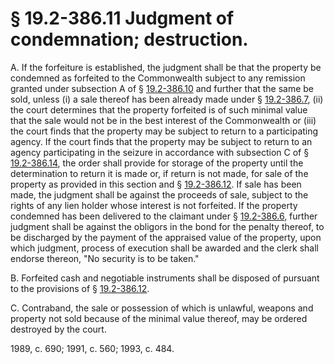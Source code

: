 # § 19.2-386.11 Judgment of condemnation; destruction.

<p>A. If the forfeiture is established, the judgment shall be that the property be condemned as forfeited to the Commonwealth subject to any remission granted under subsection A of § <a href='http://law.lis.virginia.gov/vacode/19.2-386.10/'>19.2-386.10</a> and further that the same be sold, unless (i) a sale thereof has been already made under § <a href='http://law.lis.virginia.gov/vacode/19.2-386.7/'>19.2-386.7</a>, (ii) the court determines that the property forfeited is of such minimal value that the sale would not be in the best interest of the Commonwealth or (iii) the court finds that the property may be subject to return to a participating agency. If the court finds that the property may be subject to return to an agency participating in the seizure in accordance with subsection C of § <a href='http://law.lis.virginia.gov/vacode/19.2-386.14/'>19.2-386.14</a>, the order shall provide for storage of the property until the determination to return it is made or, if return is not made, for sale of the property as provided in this section and § <a href='http://law.lis.virginia.gov/vacode/19.2-386.12/'>19.2-386.12</a>. If sale has been made, the judgment shall be against the proceeds of sale, subject to the rights of any lien holder whose interest is not forfeited. If the property condemned has been delivered to the claimant under § <a href='http://law.lis.virginia.gov/vacode/19.2-386.6/'>19.2-386.6</a>, further judgment shall be against the obligors in the bond for the penalty thereof, to be discharged by the payment of the appraised value of the property, upon which judgment, process of execution shall be awarded and the clerk shall endorse thereon, "No security is to be taken."</p><p>B. Forfeited cash and negotiable instruments shall be disposed of pursuant to the provisions of § <a href='http://law.lis.virginia.gov/vacode/19.2-386.12/'>19.2-386.12</a>.</p><p>C. Contraband, the sale or possession of which is unlawful, weapons and property not sold because of the minimal value thereof, may be ordered destroyed by the court.</p><p>1989, c. 690; 1991, c. 560; 1993, c. 484.</p>